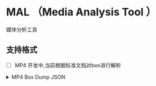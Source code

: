 # MAL （Media Analysis Tool ）
媒体分析工具
## 支持格式
- [ ] MP4 开发中,当前根据标准文档对box进行解析
<details>
  <summary>MP4 Box Dump JSON</summary>
  <pre><code>
    [{
		"root":	{
			"size":	87944366,
			"pos":	0,
			"children":	[{
					"ftyp":	{
						"size":	32,
						"pos":	0,
						"major_brand(32bits)":	"isom",
						"minor_version(32bits)":	512,
						"compatible_brands(128bits)":	"isomiso2avc1mp41"
					}
				}, {
					"free":	{
						"size":	8,
						"pos":	32
					}
				}, {
					"mdat":	{
						"size":	87344246,
						"pos":	40
					}
				}, {
					"moov":	{
						"size":	600080,
						"pos":	87344286,
						"children":	[{
								"mvhd":	{
									"size":	108,
									"pos":	8,
									"version(8bits)":	0,
									"flags(24bits)":	0,
									"creation_time(32bits)":	0,
									"modification_time(32bits)":	0,
									"timescale(32bits)":	1000,
									"duration(32bits)":	629656,
									"rate(32bits)":	65536,
									"volume(16bits)":	256,
									"reserved(16bits)":	0,
									"reserved(64bits)":	0,
									"matrix(288bits)":	"0x00 01 00 00 00 00 00 00 00 00 00 00 00 00 00 00 00 01 00 00 00 00 00 00 00 00 00 00 00 00 00 00 40 00 00 00 ",
									"pre_defined(192bits)":	"0x00 00 00 00 00 00 00 00 00 00 00 00 00 00 00 00 00 00 00 00 00 00 00 00 ",
									"next_track_ID(32bits)":	3
								}
							}, {
								"trak":	{
									"size":	382364,
									"pos":	116,
									"children":	[{
											"tkhd":	{
												"size":	92,
												"pos":	8,
												"version(8bits)":	0,
												"flags(24bits)":	3,
												"creation_time(32bits)":	0,
												"modification_time(32bits)":	0,
												"track_ID(32bits)":	1,
												"reserved1(32bits)":	0,
												"duration(32bits)":	629656,
												"reserved2(64bits)":	0,
												"layer(16bits)":	0,
												"alternate_group(16bits)":	1,
												"volume(16bits)":	256,
												"reserved3(16bits)":	0,
												"matrix(288bits)":	"0x00 01 00 00 00 00 00 00 00 00 00 00 00 00 00 00 00 01 00 00 00 00 00 00 00 00 00 00 00 00 00 00 40 00 00 00 ",
												"width(32bits)":	0,
												"height(32bits)":	0
											}
										}, {
											"edts":	{
												"size":	36,
												"pos":	100
											}
										}, {
											"mdia":	{
												"size":	382228,
												"pos":	136,
												"children":	[{
														"mdhd":	{
															"size":	32,
															"pos":	8,
															"version(8bits)":	0,
															"flags(24bits)":	0,
															"creation_time(32bits)":	0,
															"modification_time(32bits)":	0,
															"timescale(32bits)":	44100,
															"duration(32bits)":	27767808,
															"pad_language(16bits)":	21956,
															"pre_defined(16bits)":	0
														}
													}, {
														"hdlr":	{
															"size":	45,
															"pos":	40,
															"version(8bits)":	0,
															"flags(24bits)":	0,
															"pre_defined(32bits)":	0,
															"handler_type(32bits)":	"soun",
															"reserved(96bits)":	"0x00 00 00 00 00 00 00 00 00 00 00 00 ",
															"name(104bits)":	"SoundHandler"
														}
													}, {
														"minf":	{
															"size":	382143,
															"pos":	85,
															"children":	[{
																	"smhd":	{
																		"size":	16,
																		"pos":	8
																	}
																}, {
																	"dinf":	{
																		"size":	36,
																		"pos":	24
																	}
																}, {
																	"stbl":	{
																		"size":	382083,
																		"pos":	60,
																		"children":	[{
																				"stsd":	{
																					"size":	117,
																					"pos":	8,
																					"version(8bits)":	0,
																					"flags(24bits)":	0,
																					"children":	[{
																							"mp4a":	{
																								"size":	101,
																								"pos":	16,
																								"reserved(48bits)":	0,
																								"data_reference_index(16bits)":	1,
																								"version(16bits)":	0,
																								"reserved(48bits)":	0,
																								"channelcount(16bits)":	2,
																								"samplesize(16bits)":	16,
																								"pre_defined(16bits)":	0,
																								"reserved(16bits)":	0,
																								"samplerate(32bits)":	44100,
																								"children":	[{
																										"esds":	{
																											"size":	65,
																											"pos":	36
																										}
																									}]
																							}
																						}]
																				}
																			}, {
																				"stts":	{
																					"size":	24,
																					"pos":	125
																				}
																			}, {
																				"stsc":	{
																					"size":	197896,
																					"pos":	149
																				}
																			}, {
																				"stsz":	{
																					"size":	108488,
																					"pos":	198045
																				}
																			}, {
																				"stco":	{
																					"size":	75496,
																					"pos":	306533
																				}
																			}, {
																				"sgpd":	{
																					"size":	26,
																					"pos":	382029
																				}
																			}, {
																				"sbgp":	{
																					"size":	28,
																					"pos":	382055
																				}
																			}]
																	}
																}]
														}
													}]
											}
										}]
								}
							}, {
								"trak":	{
									"size":	217301,
									"pos":	382480,
									"children":	[{
											"tkhd":	{
												"size":	92,
												"pos":	8,
												"version(8bits)":	0,
												"flags(24bits)":	3,
												"creation_time(32bits)":	0,
												"modification_time(32bits)":	0,
												"track_ID(32bits)":	2,
												"reserved1(32bits)":	0,
												"duration(32bits)":	629596,
												"reserved2(64bits)":	0,
												"layer(16bits)":	0,
												"alternate_group(16bits)":	0,
												"volume(16bits)":	0,
												"reserved3(16bits)":	0,
												"matrix(288bits)":	"0x00 01 00 00 00 00 00 00 00 00 00 00 00 00 00 00 00 01 00 00 00 00 00 00 00 00 00 00 00 00 00 00 40 00 00 00 ",
												"width(32bits)":	1280,
												"height(32bits)":	720
											}
										}, {
											"edts":	{
												"size":	48,
												"pos":	100
											}
										}, {
											"mdia":	{
												"size":	217153,
												"pos":	148,
												"children":	[{
														"mdhd":	{
															"size":	32,
															"pos":	8,
															"version(8bits)":	0,
															"flags(24bits)":	0,
															"creation_time(32bits)":	0,
															"modification_time(32bits)":	0,
															"timescale(32bits)":	90000,
															"duration(32bits)":	56663607,
															"pad_language(16bits)":	21956,
															"pre_defined(16bits)":	0
														}
													}, {
														"hdlr":	{
															"size":	45,
															"pos":	40,
															"version(8bits)":	0,
															"flags(24bits)":	0,
															"pre_defined(32bits)":	0,
															"handler_type(32bits)":	"vide",
															"reserved(96bits)":	"0x00 00 00 00 00 00 00 00 00 00 00 00 ",
															"name(104bits)":	"VideoHandler"
														}
													}, {
														"minf":	{
															"size":	217068,
															"pos":	85,
															"children":	[{
																	"vmhd":	{
																		"size":	20,
																		"pos":	8
																	}
																}, {
																	"dinf":	{
																		"size":	36,
																		"pos":	28
																	}
																}, {
																	"stbl":	{
																		"size":	217004,
																		"pos":	64,
																		"children":	[{
																				"stsd":	{
																					"size":	168,
																					"pos":	8,
																					"version(8bits)":	0,
																					"flags(24bits)":	0,
																					"children":	[{
																							"avc1":	{
																								"size":	152,
																								"pos":	16,
																								"reserved(48bits)":	0,
																								"data_reference_index(16bits)":	1,
																								"pre_defined(16bits)":	0,
																								"reserved(16bits)":	0,
																								"pre_defined(96bits)":	"0x00 00 00 00 00 00 00 00 00 00 00 00 ",
																								"width(16bits)":	1280,
																								"height(16bits)":	720,
																								"horizresolution(32bits)":	4718592,
																								"vertresolution(32bits)":	4718592,
																								"reserved(32bits)":	0,
																								"frame_count(16bits)":	1,
																								"compressorname(256bits)":	"",
																								"depth(16bits)":	24,
																								"pre_defined(16bits)":	65535,
																								"children":	[{
																										"avcC":	{
																											"size":	50,
																											"pos":	86
																										}
																									}, {
																										"pasp":	{
																											"size":	16,
																											"pos":	136
																										}
																									}]
																							}
																						}]
																				}
																			}, {
																				"stts":	{
																					"size":	24,
																					"pos":	176
																				}
																			}, {
																				"stss":	{
																					"size":	620,
																					"pos":	200
																				}
																			}, {
																				"ctts":	{
																					"size":	65168,
																					"pos":	820
																				}
																			}, {
																				"stsc":	{
																					"size":	28,
																					"pos":	65988
																				}
																			}, {
																				"stsz":	{
																					"size":	75496,
																					"pos":	66016
																				}
																			}, {
																				"stco":	{
																					"size":	75492,
																					"pos":	141512
																				}
																			}]
																	}
																}]
														}
													}]
											}
										}]
								}
							}, {
								"udta":	{
									"size":	299,
									"pos":	599781
								}
							}]
					}
				}]
		}
	}]
  </code></pre>
</details>